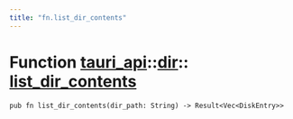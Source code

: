 ```yaml
---
title: "fn.list_dir_contents"
---
```


# Function [tauri_api](/docs/api/rust/tauri_api/../index.html)::​[dir](/docs/api/rust/tauri_api/index.html)::​[list_dir_contents](/docs/api/rust/tauri_api/)

    pub fn list_dir_contents(dir_path: String) -> Result<Vec<DiskEntry>>
